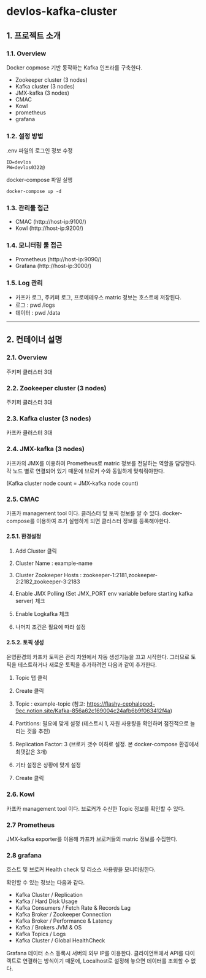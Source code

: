 # devlos-kafka-cluster 

## 1. 프로젝트 소개

### 1.1. Overview

Docker copmose 기반 동작하는 Kafka 인프라를 구축한다.
* Zookeeper cluster (3 nodes) 
* Kafka cluster (3 nodes)
* JMX-kafka (3 nodes)
* CMAC
* Kowl
* prometheus 
* grafana

### 1.2. 설정 방법

.env 파일의 로그인 정보 수정

```shell
ID=devlos
PW=devlos0322@
```

docker-compose 파일 실행

```shell
docker-compose up -d
```

### 1.3. 관리툴 접근

* CMAC (http://host-ip:9100/)
* Kowl (http://host-ip:9200/)

### 1.4. 모니터링 툴 접근

* Prometheus (http://host-ip:9090/)
* Grafana (http://host-ip:3000/)

### 1.5. Log 관리

* 카프카 로그, 주키퍼 로그, 프로메테우스 matric 정보는 호스트에 저장된다.
* 로그 : pwd /logs
* 데이터 : pwd /data

---

## 2. 컨테이너 설명

### 2.1. Overview 

주키퍼 클러스터 3대

### 2.2. Zookeeper cluster (3 nodes) 

주키퍼 클러스터 3대

### 2.3. Kafka cluster (3 nodes)

카프카 클러스터 3대

### 2.4. JMX-kafka (3 nodes)

카프카의 JMX를 이용하여 Prometheus로 matric 정보를 전달하는 역할을 담당한다. 각 노드 별로 연결되어 있기 때문에 브로커 수와 동일하게 맞춰줘야한다. 

(Kafka cluster node count = JMX-kafka node count)

### 2.5. CMAC

카프카 management tool 이다. 클러스터 및 토픽 정보를 알 수 있다. docker-compose를 이용하여 초기 실행하게 되면 클러스터 정보를 등록해야한다.

#### 2.5.1. 환경설정

1. Add Cluster 클릭

2. Cluster Name : example-name

3. Cluster Zookeeper Hosts : zookeeper-1:2181,zookeeper-2:2182,zookeeper-3:2183

4. Enable JMX Polling (Set JMX_PORT env variable before starting kafka server) 체크

5. Enable Logkafka 체크

6. 나머지 조건은 필요에 따라 설정

#### 2.5.2. 토픽 생성

운영환경의 카프카 토픽은 관리 차원에서 자동 생성기능을 끄고 시작한다. 그러므로 토픽을 테스트하거나 새로운 토픽을 추가하려면 다음과 같이 추가한다.

1. Topic 탭 클릭

2. Create 클릭

3. Topic : example-topic (참고: https://flashy-cephalopod-9ec.notion.site/Kafka-856a62c169004c24afb6b9f063412f4a)

4. Partitions: 필요에 맞게 설정 (테스트시 1, 자원 사용량을 확인하며 점진적으로 늘리는 것을 추천)

5. Replication Factor: 3 (브로커 갯수 이하로 설정. 본 docker-compose 환경에서 최댓값은 3개)

6. 기타 설정은 상황에 맞게 설정

7. Create 클릭

### 2.6. Kowl

카프카 management tool 이다. 브로커가 수신한 Topic 정보를 확인할 수 있다.

### 2.7 Prometheus

JMX-kafka exporter를 이용해 카프카 브로커들의 matric 정보를 수집한다. 

### 2.8 grafana

호스트 및 브로커 Health check 및 리소스 사용량을 모니터링한다.

확인할 수 있는 정보는 다음과 같다.

* Kafka Cluster / Replication
* Kafka / Hard Disk Usage
* Kafka Consumers / Fetch Rate & Records Lag
* Kafka Broker / Zookeeper Connection
* Kafka Broker / Performance & Latency
* Kafka / Brokers JVM & OS
* Kafka Topics / Logs
* Kafka Cluster / Global HealthCheck

Grafana 데이터 소스 등록시 서버의 외부 IP를 이용한다. 클라이언트에서 API를 다이렉트로 연결하는 방식이기 때문에, Localhost로 설정해 놓으면 데이터를 조회할 수 없다.